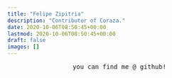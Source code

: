 ```yaml
---
title: "Felipe Zipitria"
description: "Contributor of Coraza."
date: 2020-10-06T08:50:45+00:00
lastmod: 2020-10-06T08:50:45+00:00
draft: false
images: []
---
```


<p align="center">
  <samp>
    you can find me @ github! 
  </samp>
  <br><br>
</p>

